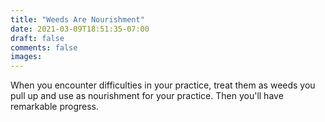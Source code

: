 ```yaml
---
title: "Weeds Are Nourishment"
date: 2021-03-09T18:51:35-07:00
draft: false
comments: false
images:
---
```


When you encounter difficulties in your practice, treat them as weeds you pull up and use as nourishment for your practice. Then you'll have remarkable progress.
